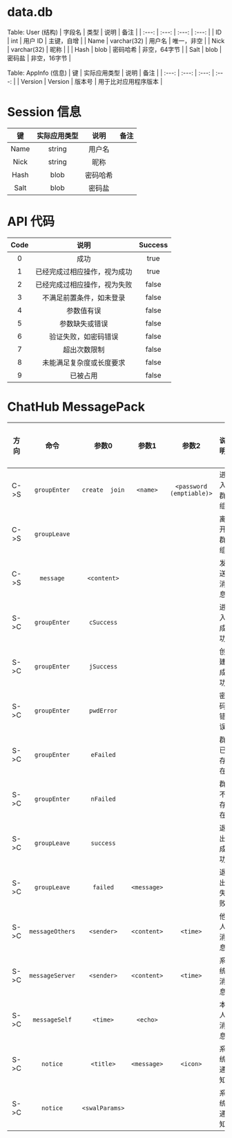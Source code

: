# data.db
Table: User (结构)
| 字段名 | 类型 | 说明 |	备注 |
| :---: | :---: | :---: | :---: |
| ID | int | 用户 ID | 主键，自增 |
| Name | varchar(32) | 用户名 | 唯一，非空 |
| Nick | varchar(32) | 昵称 |  |
| Hash | blob | 密码哈希 | 非空，64字节 |
| Salt | blob | 密码盐 | 非空，16字节 |

Table: AppInfo (信息)
| 键 | 实际应用类型 | 说明 | 备注 |
| :---: | :---: | :---: | :---: |
| Version | Version | 版本号 | 用于比对应用程序版本 |


# Session 信息
|  键  | 实际应用类型 |  说明  | 备注 |
| :--: | :---------: | :----: | :--: |
| Name |   string    | 用户名 |      |
| Nick |   string    |  昵称  |      |
| Hash |    blob     |密码哈希|      |
| Salt |    blob     | 密码盐 |      |


# API 代码
| Code |            说明            | Success |
| :--: | :------------------------: |:-------:|
|  0   |            成功            |  true   |
|  1   | 已经完成过相应操作，视为成功 |  true   |
|  2   | 已经完成过相应操作，视为失败 |  false  |
|  3   |  不满足前置条件，如未登录   |  false  |
|  4   |         参数值有误         |  false  |
|  5   |       参数缺失或错误        |  false  |
|  6   |    验证失败，如密码错误     |  false  |
|  7   |        超出次数限制        |  false  |
|  8   |  未能满足复杂度或长度要求   |  false  |
|  9   |           已被占用         |  false  |


# ChatHub MessagePack
| 方向 |     命令      |     参数0     |    参数1    |         参数2          |    说明   |   完成情况   |
| :--: | :-----------: | :----------: | :---------: | :--------------------: | :-------: | :----------: |
| C->S | `groupEnter`  |`create  join`|  `<name>`   |`<password (emptiable)>`| 进入群组   |   C:Y  S:N   |
| C->S | `groupLeave`  |              |             |                        | 离开群组   |   C:Y  S:N   |
| C->S |   `message`   | `<content>`  |             |                        | 发送消息   |   C:Y  S:N   |
| S->C | `groupEnter`  |  `cSuccess`  |             |                        | 进入成功   |   C:Y  S:N   |
| S->C | `groupEnter`  |  `jSuccess`  |             |                        | 创建成功   |   C:Y  S:N   |
| S->C | `groupEnter`  |  `pwdError`  |             |                        | 密码错误   |   C:Y  S:N   |
| S->C | `groupEnter`  |  `eFailed`   |             |                        | 群已存在   |   C:Y  S:N   |
| S->C | `groupEnter`  |  `nFailed`   |             |                        | 群不存在   |   C:Y  S:N   |
| S->C | `groupLeave`  |   `success`  |             |                        | 退出成功   |   C:Y  S:N   |
| S->C | `groupLeave`  |   `failed`   | `<message>` |                        | 退出失败   |   C:Y  S:N   |
| S->C |`messageOthers`|  `<sender>`  | `<content>` |        `<time>`        | 他人消息   |   C:Y  S:N   |
| S->C |`messageServer`|  `<sender>`  | `<content>` |        `<time>`        | 系统消息   |   C:Y  S:N   |
| S->C | `messageSelf` |   `<time>`   |  `<echo>`   |                        | 本人消息   |   C:Y  S:N   |
| S->C |   `notice`    |   `<title>`  | `<message>` |        `<icon>`        | 系统通知   |   C:Y  S:N   |
| S->C |   `notice`    |`<swalParams>`|             |                        | 系统通知   |   C:Y  S:N   |